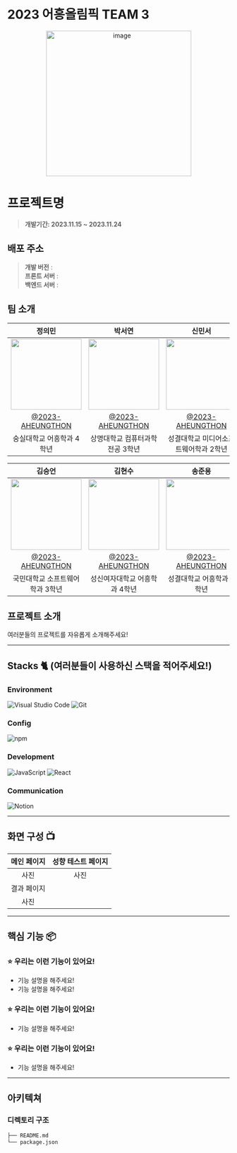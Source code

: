 # 2023 어흥올림픽 TEAM 3

<div align="center">
<img width="329" alt="image" src="https://github.com/2023-AHEUNGTHON/Team_1/assets/94633589/f7f60b7b-6a04-41e8-a38f-8cd619fd6e4a">

</div>

# 프로젝트명
> **개발기간: 2023.11.15 ~ 2023.11.24**

## 배포 주소

> **개발 버전** :  <br>
> **프론트 서버** : <br>
> **백엔드 서버** : <br>

## 팀 소개

|      정의민       |          박서연         |       신민서         |                                                                                                               
| :------------------------------------------------------------------------------: | :---------------------------------------------------------------------------------------------------------------------------------------------------: | :---------------------------------------------------------------------------------------------------------------------------------------------------------------------------------------------------: | 
|   <img width="160px" src="https://github.com/2023-AHEUNGTHON/Team_1/assets/94633589/f7f60b7b-6a04-41e8-a38f-8cd619fd6e4a" > |             <img width="160px" src="https://github.com/2023-AHEUNGTHON/Team_1/assets/94633589/f7f60b7b-6a04-41e8-a38f-8cd619fd6e4a" >    |                 <img width="160px" src="https://github.com/2023-AHEUNGTHON/Team_1/assets/94633589/f7f60b7b-6a04-41e8-a38f-8cd619fd6e4a" >   |
|   [@2023-AHEUNGTHON](https://github.com/2023-AHEUNGTHON)   |    [@2023-AHEUNGTHON](https://github.com/2023-AHEUNGTHON)  | [@2023-AHEUNGTHON](https://github.com/2023-AHEUNGTHON)  |
| 숭실대학교 어흥학과 4학년 | 상명대학교 컴퓨터과학전공 3학년 | 성결대학교 미디어소프트웨어학과 2학년 |

|      김승언       |          김현수         |       송준용         |                                                                                                               
| :------------------------------------------------------------------------------: | :---------------------------------------------------------------------------------------------------------------------------------------------------: | :---------------------------------------------------------------------------------------------------------------------------------------------------------------------------------------------------: | 
|   <img width="160px" src="https://github.com/2023-AHEUNGTHON/Team_1/assets/94633589/f7f60b7b-6a04-41e8-a38f-8cd619fd6e4a" > |             <img width="160px" src="https://github.com/2023-AHEUNGTHON/Team_1/assets/94633589/f7f60b7b-6a04-41e8-a38f-8cd619fd6e4a" >    |                 <img width="160px" src="https://github.com/2023-AHEUNGTHON/Team_1/assets/94633589/f7f60b7b-6a04-41e8-a38f-8cd619fd6e4a" >   |
|   [@2023-AHEUNGTHON](https://github.com/2023-AHEUNGTHON)   |    [@2023-AHEUNGTHON](https://github.com/2023-AHEUNGTHON)  | [@2023-AHEUNGTHON](https://github.com/2023-AHEUNGTHON)  |
| 국민대학교 소프트웨어학과 3학년 | 성신여자대학교 어흥학과 4학년 | 성결대학교 어흥학과 4학년 |

## 프로젝트 소개

여러분들의 프로젝트를 자유롭게 소개해주세요!

---

## Stacks 🐈 (여러분들이 사용하신 스택을 적어주세요!)

### Environment
![Visual Studio Code](https://img.shields.io/badge/Visual%20Studio%20Code-007ACC?style=for-the-badge&logo=Visual%20Studio%20Code&logoColor=white)
![Git](https://img.shields.io/badge/Git-F05032?style=for-the-badge&logo=Git&logoColor=white)        

### Config
![npm](https://img.shields.io/badge/npm-CB3837?style=for-the-badge&logo=npm&logoColor=white)        

### Development
![JavaScript](https://img.shields.io/badge/JavaScript-F7DF1E?style=for-the-badge&logo=Javascript&logoColor=white)
![React](https://img.shields.io/badge/React-20232A?style=for-the-badge&logo=react&logoColor=61DAFB)

### Communication
![Notion](https://img.shields.io/badge/Notion-000000?style=for-the-badge&logo=Notion&logoColor=white)

---
## 화면 구성 📺
| 메인 페이지  |  성향 테스트 페이지   |
| :-------------------------------------------: | :------------: |
| 사진 | 사진 |  
| 결과 페이지   |
| 사진 |

---
## 핵심 기능 📦

### ⭐️ 우리는 이런 기능이 있어요!
- 기능 설명을 해주세요!
- 기능 설명을 해주세요!

### ⭐️ 우리는 이런 기능이 있어요!
- 기능 설명을 해주세요!

### ⭐️ 우리는 이런 기능이 있어요!
- 기능 설명을 해주세요!

---
## 아키텍쳐


### 디렉토리 구조
```bash
├── README.md
└── package.json
```
